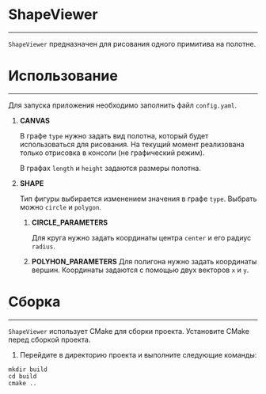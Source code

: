     

# ShapeViewer

---

`ShapeViewer` предназначен для рисования одного примитива на полотне.




# Использование

---

Для запуска приложения необходимо заполнить файл `config.yaml`.

1. **CANVAS**

    В графе `type` нужно задать вид полотна, который будет использоваться для рисования. 
    На текущий момент реализована только отрисовка в консоли (не графический режим).

    В графах `length` и `height` задаются размеры полотна.


2. **SHAPE**

    Тип фигуры выбирается изменением значения в графе `type`. Выбрать можно `circle` и `polygon`.
    1. **CIRCLE_PARAMETERS**
        
         Для круга нужно задать координаты центра `center` и его радиус `radius`.
    2. **POLYHON_PARAMETERS**
       Для полигона нужно задать координаты вершин. Координаты задаются с помощью двух векторов `x` и `y`.


# Сборка

---

`ShapeViewer` использует CMake для сборки проекта. Установите CMake перед сборкой проекта.

1. Перейдите в директорию проекта и выполните следующие команды:
```
mkdir build
cd build
cmake ..
```


